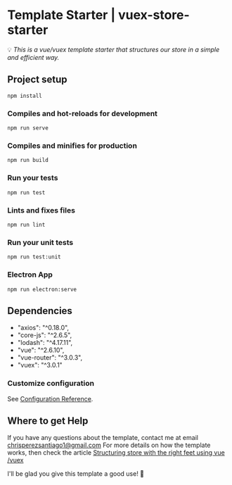 # Template Starter | vuex-store-starter
💡 *This is a vue/vuex template starter that structures our store in a simple and efficient way.* 

## Project setup
```
npm install
```

### Compiles and hot-reloads for development
```
npm run serve
```

### Compiles and minifies for production
```
npm run build
```

### Run your tests
```
npm run test
```

### Lints and fixes files
```
npm run lint
```

### Run your unit tests
```
npm run test:unit
```

### Electron App
```
npm run electron:serve
```

## Dependencies
- "axios": "^0.18.0",
- "core-js": "^2.6.5",
- "lodash": "^4.17.11",
- "vue": "^2.6.10",
- "vue-router": "^3.0.3",
- "vuex": "^3.0.1"


### Customize configuration
See [Configuration Reference](https://cli.vuejs.org/config/).


## Where to get Help
If you have any questions about the template, contact me at email chrisperezsantiago1@gmail.com
For more details on how the template works, then check the article [Structuring store with the right feet using vue /vuex](https://medium.com/@chrismichaelperez/structuring-store-with-the-right-feet-using-vue-vuex-4ab69070cac0)


I'll be glad you give this template a good use! 💖

